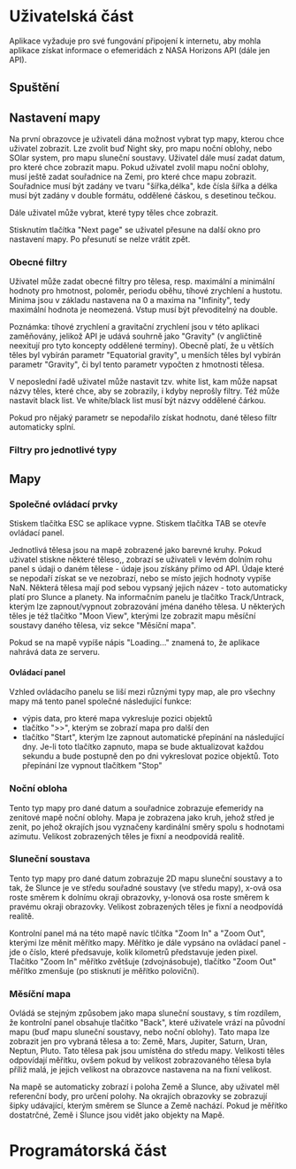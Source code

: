 # Uživatelská část
Aplikace vyžaduje pro své fungování připojení k internetu, aby mohla aplikace získat informace o efemeridách z NASA Horizons API (dále jen API).

## Spuštění

## Nastavení mapy
Na první obrazovce je uživateli dána možnost vybrat typ mapy, kterou chce uživatel zobrazit. Lze zvolit buď Night sky, pro mapu noční oblohy, nebo SOlar system, pro mapu sluneční soustavy.
Uživatel dále musí zadat datum, pro které chce zobrazit mapu.
Pokud uživatel zvolil mapu noční oblohy, musí ještě zadat souřadnice na Zemi, pro které chce mapu zobrazit. Souřadnice musí být zadány ve tvaru "šířka,délka", kde čísla šířka a délka musí být zadány v double formátu, oddělené čáskou, s desetinou tečkou.

Dále uživatel může vybrat, které typy těles chce zobrazit.

Stisknutím tlačítka "Next page" se uživatel přesune na další okno pro nastavení mapy. Po přesunutí se nelze vrátit zpět.

### Obecné filtry
Uživatel může zadat obecné filtry pro tělesa, resp. maximální a minimální hodnoty pro hmotnost, poloměr, periodu oběhu, tíhové zrychlení a hustotu. Minima jsou v základu nastavena na 0 a maxima na "Infinity", tedy maximální hodnota je neomezená. Vstup musí být převoditelný na double.

Poznámka: tíhové zrychlení a gravitační zrychlení jsou v této aplikaci zaměňovány, jelikož API je udává souhrně jako "Gravity" (v angličtině neexitují pro tyto koncepty oddělené termíny). Obecně platí, že u větších těles byl vybírán parametr "Equatorial gravity", u menších těles byl vybírán parametr "Gravity", či byl tento parametr vypočten z hmotnosti tělesa.

V neposlední řadě uživatel může nastavit tzv. white list, kam může napsat názvy těles, které chce, aby se zobrazily, i kdyby neprošly filtry. Též může nastavit black list. Ve white/black list musí být názvy oddělené čárkou.

Pokud pro nějaký parametr se nepodařilo získat hodnotu, dané těleso filtr automaticky splní.

### Filtry pro jednotlivé typy

## Mapy
### Společné ovládací prvky
Stiskem tlačítka ESC se aplikace vypne.
Stiskem tlačítka TAB se otevře ovládací panel.

Jednotlivá tělesa jsou na mapě zobrazené jako barevné kruhy. Pokud uživatel stiskne některé těleso,, zobrazí se uživateli v levém dolním rohu panel s údaji o daném tělese - údaje jsou získány přímo od API. Údaje které se nepodaří získat se ve nezobrazí, nebo se místo jejich hodnoty vypíše NaN.
Některá tělesa mají pod sebou vypsaný jejich název - toto automaticky platí pro Slunce a planety. Na informačním panelu je tlačítko Track/Untrack, kterým lze zapnout/vypnout zobrazování jména daného tělesa.
U některých těles je též tlačítko "Moon View", kterými lze zobrazit mapu měsíční soustavy daného tělesa, viz sekce "Měsíční mapa".

Pokud se na mapě vypíše nápis "Loading..." znamená to, že aplikace nahrává data ze serveru.

#### Ovládací panel
Vzhled ovládacího panelu se liší mezi různými typy map, ale pro všechny mapy má tento panel společné následující funkce:
- výpis data, pro které mapa vykresluje pozici objektů
- tlačítko ">>", kterým se zobrazí mapa pro další den
- tlačítko "Start", kterým lze zapnout automatické přepínání na následující dny. Je-li toto tlačítko zapnuto, mapa se bude aktualizovat každou sekundu a bude postupně den po dni vykreslovat pozice objektů. Toto přepínání lze vypnout tlačítkem "Stop"

### Noční obloha
Tento typ mapy pro dané datum a souřadnice zobrazuje efemeridy na zenitové mapě noční oblohy. Mapa je zobrazena jako kruh, jehož střed je zenit, po jehož okrajích jsou vyznačeny kardinální směry spolu s hodnotami azimutu.
Velikost zobrazených těles je fixní a neodpovídá realitě.

### Sluneční soustava
Tento typ mapy pro dané datum zobrazuje 2D mapu sluneční soustavy a to tak, že Slunce je ve středu souřadné soustavy (ve středu mapy), x-ová osa roste směrem k dolnímu okraji obrazovky, y-lonová osa roste směrem k pravému okraji obrazovky.
Velikost zobrazených těles je fixní a neodpovídá realitě.

Kontrolní panel má na této mapě navíc tlčítka "Zoom In" a "Zoom Out", kterými lze měnit měřítko mapy. Měřítko je dále vypsáno na ovládací panel - jde o číslo, které předsavuje, kolik kilometrů představuje jeden pixel. Tlačítko "Zoom In" měřítko zvětšuje (zdvojnásobuje), tlačítko "Zoom Out" měřítko zmenšuje (po stisknutí je měřítko poloviční).

### Měsíční mapa
Ovládá se stejným způsobem jako mapa sluneční soustavy, s tím rozdílem, že kontrolní panel obsahuje tlačítko "Back", které uživatele vrází na původní mapu (buď mapu sluneční soustavy, nebo noční oblohy).
Tato mapa lze zobrazit jen pro vybraná tělesa a to: Země, Mars, Jupiter, Saturn, Uran, Neptun, Pluto. Tato tělesa pak jsou umístěna do středu mapy.
Velikosti těles odpovídají měřítku, ovšem pokud by velikost zobrazovaného tělesa byla příliž malá, je jejich velikost na obrazovce nastavena na na fixní velikost.

Na mapě se automaticky zobrazí i poloha Země a Slunce, aby uživatel měl referenční body, pro určení polohy. Na okrajích obrazovky se zobrazují šipky udávající, kterým směrem se Slunce a Země nachází. Pokud je měřítko dostatrčné, Země i Slunce jsou vidět jako objekty na Mapě.

# Programátorská část
